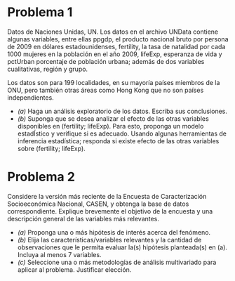 # Problema 1

Datos de Naciones Unidas, UN. Los datos en el archivo UNData contiene algunas variables, entre ellas ppgdp, el producto nacional bruto por
persona de 2009 en dólares estadounidenses, fertility, la tasa de natalidad por cada 1000 mujeres en la población en el año 2009, lifeExp, esperanza de vida y pctUrban porcentaje de población urbana; además de dos variables cualitativas, región y grupo. 

Los datos son para 199 localidades, en su mayoría países miembros de la ONU, pero también otras áreas como Hong Kong que no son países independientes.

* *(a)* Haga un análisis exploratorio de los datos. Escriba sus conclusiones.
* *(b)* Suponga que se desea analizar el efecto de las otras variables disponibles en (fertility; lifeExp). Para esto, proponga un modelo estadÍstico y verifique si es adecuado. Usando algunas herramientas de inferencia estadística; responda si existe efecto de las otras variables sobre (fertility; lifeExp). 

# Problema 2

Considere la versión más reciente de la Encuesta de Caracterización Socioeconómica Nacional, CASEN, y obtenga la base de datos correspondiente. Explique brevemente el objetivo de la encuesta y una descripción general de las variables más relevantes.

* *(a)* Proponga una o más hipótesis de interés acerca del fenómeno.
* *(b)* Elija las características/variables relevantes y la cantidad de observaciones que le permita evaluar la(s) hipótesis planteada(s) en (a). Incluya al menos 7 variables.
* *(c)* Seleccione una o más metodologías de análisis multivariado para aplicar al problema. Justificar elección.
